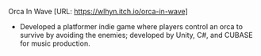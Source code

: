 Orca In Wave [URL: https://wlhyn.itch.io/orca-in-wave] 
- Developed a platformer indie game where players control an orca  to survive by avoiding the enemies; developed by Unity, C#, and CUBASE for music production. 
